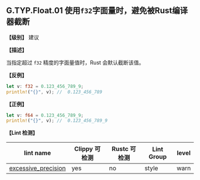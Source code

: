 ## G.TYP.Float.01    使用`f32`字面量时，避免被Rust编译器截断

**【级别】** 建议

**【描述】**

当指定超过 `f32` 精度的字面量值时，Rust 会默认截断该值。

**【反例】**

```rust
let v: f32 = 0.123_456_789_9;
println!("{}", v); //  0.123_456_789
```

**【正例】**

```rust
let v: f64 = 0.123_456_789_9;
println!("{}", v); //  0.123_456_789_9
```

**【Lint 检测】**

| lint name                                                    | Clippy 可检测 | Rustc 可检测 | Lint Group | level |
| ------------------------------------------------------------ | ------------- | ------------ | ---------- | ----- |
| [excessive_precision](https://rust-lang.github.io/rust-clippy/master/#excessive_precision) | yes           | no           | style      | warn  |


